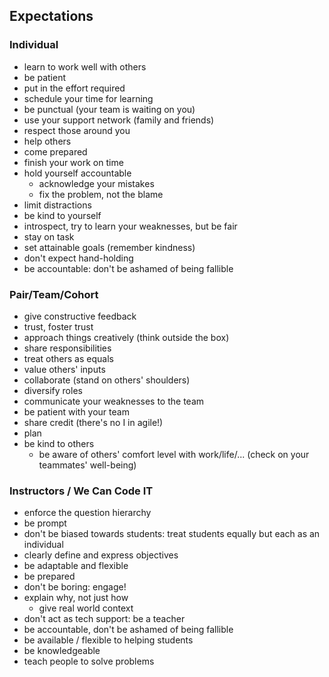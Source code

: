 ## Expectations

### Individual 

- learn to work well with others
- be patient
- put in the effort required
- schedule your time for learning
- be punctual (your team is waiting on you)
- use your support network (family and friends)
- respect those around you
- help others
- come prepared
- finish your work on time 
- hold yourself accountable
  - acknowledge your mistakes
  - fix the problem, not the blame
- limit distractions
- be kind to yourself
- introspect, try to learn your weaknesses, but be fair
- stay on task
- set attainable goals (remember kindness)
- don't expect hand-holding
- be accountable: don't be ashamed of being fallible

### Pair/Team/Cohort

- give constructive feedback
- trust, foster trust
- approach things creatively (think outside the box)
- share responsibilities
- treat others as equals
- value others' inputs
- collaborate (stand on others' shoulders)
- diversify roles
- communicate your weaknesses to the team
- be patient with your team
- share credit (there's no I in agile!)
- plan
- be kind to others
  - be aware of others' comfort level with work/life/... (check on your teammates' well-being)

### Instructors / We Can Code IT

- enforce the question hierarchy
- be prompt
- don't be biased towards students: treat students equally but each as an individual
- clearly define and express objectives
- be adaptable and flexible
- be prepared
- don't be boring: engage!
- explain why, not just how
  - give real world context
- don't act as tech support: be a teacher
- be accountable, don't be ashamed of being fallible
- be available / flexible to helping students
- be knowledgeable
- teach people to solve problems
